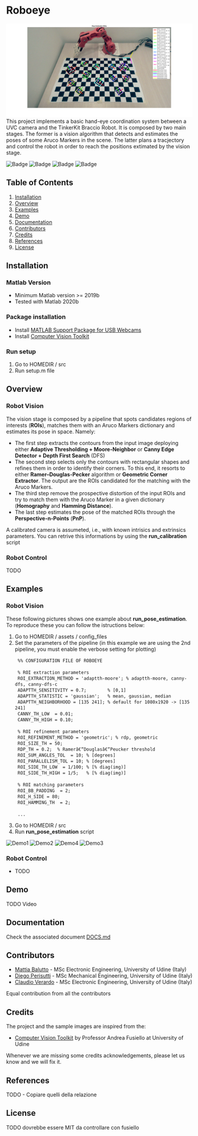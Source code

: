 # Roboeye

![MainImage](./assets/demo/Main1.png)
This project implements a basic hand-eye coordination system between a UVC  camera and the TinkerKit Braccio Robot. It is composed by two main stages. The former is a vision algorithm that detects and estimates the poses of some Aruco Markers in the scene. The latter plans a tracjectory and control the robot in order to reach the positions extimated by the vision stage.  

![Badge](https://img.shields.io/badge/matlab-2020b-blue?logo=mathworks)
![Badge](https://img.shields.io/badge/arduino-v1.8.13-blue?logo=arduino)
![Badge](https://img.shields.io/badge/mex-v1.8.13-blue?logo=c)
![Badge](https://img.shields.io/badge/license-MIT-green)

## Table of Contents
1. [Installation](#installation)
2. [Overview](#overview)
3. [Examples](#examples)
4. [Demo](#demo)
5. [Documentation](#documentation)
6. [Contributors](#contributors)
7. [Credits](#credits)
8. [References](#references)
9. [License](#license)

<a name="installation"></a>
## Installation
### Matlab Version
+ Minimum Matlab version >= 2019b
+ Tested with Matlab 2020b

### Package installation
+ Install [MATLAB Support Package for USB Webcams](https://www.mathworks.com/help/supportpkg/usbwebcams/index.html?s_tid=CRUX_lftnav)
+ Install [Computer Vision Toolkit](http://www.diegm.uniud.it/fusiello/demo/toolkit/)

### Run setup 
1. Go to HOMEDIR / src
2. Run setup.m file

<a name="overview"></a>
## Overview

### Robot Vision
The vision stage is composed by a pipeline that spots candidates regions of interests (**ROIs**), matches them with an Aruco Markers dictionary and estimates its pose in space. Namely:
 + The first step extracts the contours from the input image deploying either **Adaptive Thresholding + Moore-Neighbor** or **Canny Edge Detector + Depth First Search** (DFS)
 + The second step selects only the contours with rectangular shapes and refines them in order to identify their corners. To this end, it resorts to either **Ramer–Douglas-Pecker** algorithm or **Geometric Corner Extractor**. The output are the ROIs candidated for the matching with the Aruco Markers.
 + The third step remove the prospective distortion of the input ROIs and try to match them with the Aruco Marker in a given dictionary (**Homography** and **Hamming Distance**).
 + The last step estimates the pose of the matched ROIs through the **Perspective-n-Points** (**PnP**).

A calibrated camera is assumeted, i.e., with known intrisics and extrinsics parameters. You can retrive this informations by using the **run_calibration** script

### Robot Control
TODO

<a name="examples"></a>
## Examples

### Robot Vision
These following pictures shows one example about **run_pose_estimation**.
To reproduce these you can follow the istructions below:
1. Go to HOMEDIR / assets / config_files
2. Set the parameters of the pipeline (in this example we are using the 2nd pipeline, you must enable the verbose setting for plotting)
   ``` 
    %% CONFIGURATION FILE OF ROBOEYE

    % ROI extraction parameters
    ROI_EXTRACTION_METHOD = 'adaptth-moore'; % adaptth-moore, canny-dfs, canny-dfs-c
    ADAPTTH_SENSITIVITY = 0.7;        % [0,1]
    ADAPTTH_STATISTIC = 'gaussian';   % mean, gaussian, median
    ADAPTTH_NEIGHBORHOOD = [135 241]; % default for 1080x1920 -> [135 241]
    CANNY_TH_LOW  = 0.01;
    CANNY_TH_HIGH = 0.10;

    % ROI refinement parameters
    ROI_REFINEMENT_METHOD = 'geometric'; % rdp, geometric
    ROI_SIZE_TH = 50;
    RDP_TH = 0.2;  % Ramerâ€“Douglasâ€“Peucker threshold
    ROI_SUM_ANGLES_TOL  = 10; % [degrees]
    ROI_PARALLELISM_TOL = 10; % [degrees]
    ROI_SIDE_TH_LOW  = 1/100; % [% diag(img)]
    ROI_SIDE_TH_HIGH = 1/5;   % [% diag(img)]

    % ROI matching parameters
    ROI_BB_PADDING  = 2;
    ROI_H_SIDE = 80;
    ROI_HAMMING_TH  = 2;

    ...

3. Go to HOMEDIR / src
4. Run **run_pose_estimation** script

![Demo1](./assets/demo/1.png)
![Demo2](./assets/demo/2.png)
![Demo4](./assets/demo/4.png)
![Demo3](./assets/demo/3.png)

### Robot Control
+ TODO

<a name="demo"></a>
## Demo
TODO Video

<a name="documentation"></a>
## Documentation
Check the associated document [DOCS.md](https://github.com/claudioverardo/roboeye/blob/develop/DOCS.md)

<a name="contributors"></a>
## Contributors
+ [Mattia Balutto](https://github.com/mattiabalutto) - MSc Electronic Engineering, University of Udine (Italy)
+ [Diego Perisutti](https://github.com/DiegoPerissutti) - MSc Mechanical Engineering, University of Udine (Italy)
+ [Claudio Verardo](https://github.com/claudioverardo) - MSc Electronic Engineering, University of Udine (Italy)

Equal contribution from all the contributors

<a name="credits"></a>
## Credits
The project and the sample images are inspired from the:
+ [Computer Vision Toolkit](http://www.diegm.uniud.it/fusiello/demo/toolkit/) by Professor Andrea Fusiello at University of Udine

Whenever we are missing some credits acknowledgements, please let us know and we will fix it.

<a name="references"></a>
## References
TODO - Copiare quelli della relazione

<a name="license"></a>
## License
TODO dovrebbe essere MIT da controllare con fusiello
